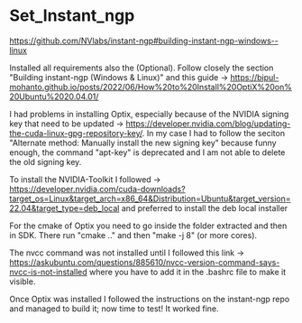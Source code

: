 # Set_Instant_ngp

https://github.com/NVlabs/instant-ngp#building-instant-ngp-windows--linux

Installed all requirements also the (Optional).
Follow closely the section "Building instant-ngp (Windows & Linux)" and this guide -> https://bipul-mohanto.github.io/posts/2022/06/How%20to%20Install%20OptiX%20on%20Ubuntu%2020.04.01/

I had problems in installing Optix, especially because of the NVIDIA signing key that need to be updated -> https://developer.nvidia.com/blog/updating-the-cuda-linux-gpg-repository-key/. In my case I had to follow the seciton "Alternate method: Manually install the new signing key" because funny enough, the command "apt-key" is deprecated and I am not able to delete the old signing key.

To install the NVIDIA-Toolkit I followed -> https://developer.nvidia.com/cuda-downloads?target_os=Linux&target_arch=x86_64&Distribution=Ubuntu&target_version=22.04&target_type=deb_local and preferred to install the deb local installer

For the cmake of Optix you need to go inside the folder extracted and then in SDK. There run "cmake .." and then "make -j 8" (or more cores).

The nvcc command was not installed until I followed this link -> https://askubuntu.com/questions/885610/nvcc-version-command-says-nvcc-is-not-installed where you have to add it in the .bashrc file to make it visible.

Once Optix was installed I followed the instructions on the instant-ngp repo and managed to build it; now time to test! It worked fine.
